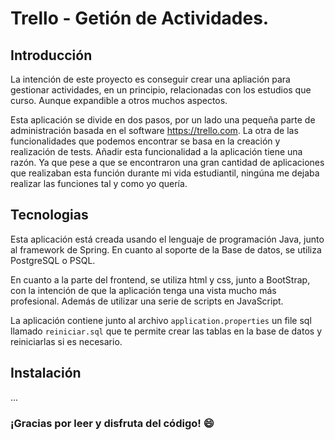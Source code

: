 # Trello - Getión de Actividades.
## Introducción
La intención de este proyecto es conseguir crear una apliación para gestionar actividades, en un principio, relacionadas con los estudios que curso. Aunque expandible a otros muchos aspectos.

Esta aplicación se divide en dos pasos, por un lado una pequeña parte de administración basada en el software https://trello.com. La otra de las funcionalidades que podemos encontrar se basa en la creación y realización de tests. Añadir esta funcionalidad a la aplicación tiene una razón. Ya que pese a que se encontraron una gran cantidad de aplicaciones que realizaban esta función durante mi vida estudiantil, ningúna me dejaba realizar las funciones tal y como yo quería.

## Tecnologias
Esta aplicación está creada usando el lenguaje de programación Java, junto al framework de Spring. En cuanto al soporte de la Base de datos, se utiliza PostgreSQL o PSQL.  

En cuanto a la parte del frontend, se utiliza html y css, junto a BootStrap, con la intención de que la aplicación tenga una vista mucho más profesional. Además de utilizar una serie de scripts en JavaScript.

La aplicación contiene junto al archivo ``application.properties`` un file sql llamado `reiniciar.sql` que te permite crear las tablas en la base de datos y reiniciarlas si es necesario.

## Instalación
...
### ¡Gracias por leer y disfruta del código! 😄